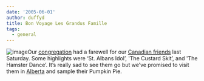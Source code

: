 ```yaml
---
date: '2005-06-01'
author: duffyd
title: Bon Voyage Les Grandus Famille
tags:
  - general
---
```


![image](https://1drv.ms/i/s!AsJfVUEHse4xhAMYKbBjA5B1uNPY?embed=1&width=200&height=150)Our [congregation](https://href.li/?http://www.watchtower.org/library/jt/article_07.htm) had a farewell for our [Canadian friends](/)
last Saturday. Some highlights were ‘St. Albans Idol’, 'The Custard
Skit’, and 'The Hamster Dance’. It’s really sad to see them go but
we’ve promised to visit them in [Alberta](https://href.li/?http://en.wikipedia.org/wiki/Alberta) and sample their Pumpkin Pie.
